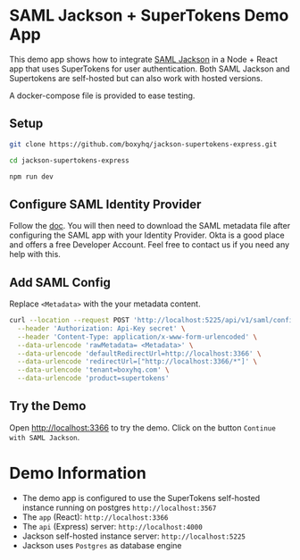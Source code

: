 # SAML Jackson + SuperTokens Demo App

This demo app shows how to integrate [SAML Jackson](https://github.com/boxyhq/jackson) in a Node + React app that uses SuperTokens for user authentication. Both SAML Jackson and Supertokens are self-hosted but can also work with hosted versions.

A docker-compose file is provided to ease testing.

## Setup

```bash
git clone https://github.com/boxyhq/jackson-supertokens-express.git
```

```bash
cd jackson-supertokens-express
```

```bash
npm run dev
```

## Configure SAML Identity Provider
Follow the [doc](https://boxyhq.com/docs/jackson/configure-saml-idp). You will then need to download the SAML metadata file after configuring the SAML app with your Identity Provider. Okta is a good place and offers a free Developer Account. Feel free to contact us if you need any help with this.

## Add SAML Config

Replace `<Metadata>` with the your metadata content.

```bash
curl --location --request POST 'http://localhost:5225/api/v1/saml/config' \
  --header 'Authorization: Api-Key secret' \
  --header 'Content-Type: application/x-www-form-urlencoded' \
  --data-urlencode 'rawMetadata= <Metadata>' \
  --data-urlencode 'defaultRedirectUrl=http://localhost:3366' \
  --data-urlencode 'redirectUrl=["http://localhost:3366/*"]' \
  --data-urlencode 'tenant=boxyhq.com' \
  --data-urlencode 'product=supertokens'
```

## Try the Demo
Open [http://localhost:3366](http://localhost:3366) to try the demo. Click on the button `Continue with SAML Jackson`.

# Demo Information

- The demo app is configured to use the SuperTokens self-hosted instance running on postgres `http://localhost:3567`
- The `app` (React): `http://localhost:3366`
- The `api` (Express) server: `http://localhost:4000`
- Jackson self-hosted instance server: `http://localhost:5225`
- Jackson uses `Postgres` as database engine

